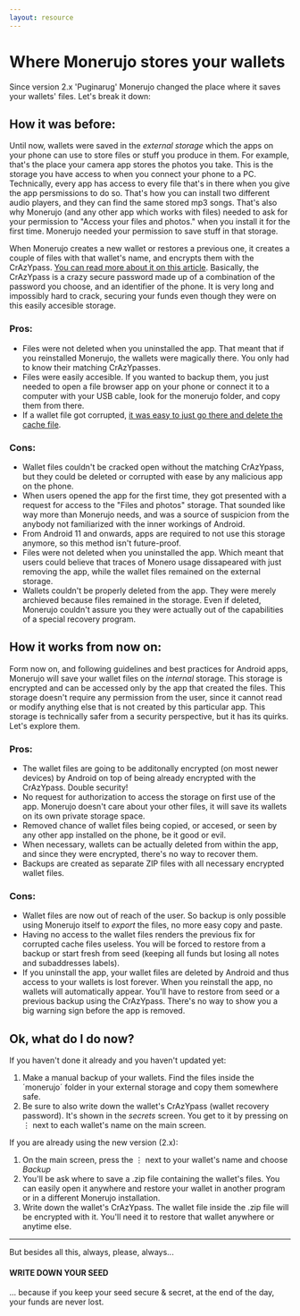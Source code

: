 ```yaml
---
layout: resource
---
```


# Where Monerujo stores your wallets

Since version 2.x 'Puginarug' Monerujo changed the place where it saves your wallets' files. Let's break it down:

## How it was before:
Until now, wallets were saved in the *external storage* which the apps on your phone can use to store files or stuff you produce in them. For example, that's the place your camera app stores the photos you take. This is the storage you have access to when you connect your phone to a PC. Technically, every app has access to every file that's in there when you give the app persmissions to do so. That's how you can install two different audio players, and they can find the same stored mp3 songs. That's also why Monerujo (and any other app which works with files) needed to ask for your permission to "Access your files and photos." when you install it for the first time. Monerujo needed your permission to save stuff in that storage.

When Monerujo creates a new wallet or restores a previous one, it creates a couple of files with that wallet's name, and encrypts them with the CrAzYpass. [You can read more about it on this article](https://anhdres.medium.com/how-monerujos-crazypass-crazy-secure-password-scheme-works-dc4f99a99ff0). Basically, the CrAzYpass is a crazy secure password made up of a combination of the password you choose, and an identifier of the phone. It is very long and impossibly hard to crack, securing your funds even though they were on this easily accesible storage.

### Pros:
* Files were not deleted when you uninstalled the app. That meant that if you reinstalled Monerujo, the wallets were magically there. You only had to know their matching CrAzYpasses.
* Files were easily accesible. If you wanted to backup them, you just needed to open a file browser app on your phone or connect it to a computer with your USB cable, look for the monerujo folder, and copy them from there.
* If a wallet file got corrupted, [it was easy to just go there and delete the cache file](https://anhdres.medium.com/how-to-solve-a-corrupt-wallet-file-with-monerujo-19fc621b1f2d).

### Cons:
* Wallet files couldn't be cracked open without the matching CrAzYpass, but they could be deleted or corrupted with ease by any malicious app on the phone.
* When users opened the app for the first time, they got presented with a request for access to the "Files and photos" storage. That sounded like way more than Monerujo needs, and was a source of suspicion from the anybody not familiarized with the inner workings of Android.
* From Android 11 and onwards, apps are required to not use this storage anymore, so this method isn't future-proof.
* Files were not deleted when you uninstalled the app. Which meant that users could believe that traces of Monero usage dissapeared with just removing the app, while the wallet files remained on the external storage.
* Wallets couldn't be properly deleted from the app. They were merely archieved because files remained in the storage. Even if deleted, Monerujo couldn't assure you they were actually out of the capabilities of a special recovery program.

## How it works from now on:
Form now on, and following guidelines and best practices for Android apps, Monerujo will save your wallet files on the *internal* storage. This storage is encrypted and can be accessed only by the app that created the files. This storage doesn't require any permission from the user, since it cannot read or modify anything else that is not created by this particular app. This storage is technically safer from a security perspective, but it has its quirks. Let's explore them.

### Pros:
* The wallet files are going to be additonally encrypted (on most newer devices) by Android on top of being already encrypted with the CrAzYpass. Double security!
* No request for authorization to access the storage on first use of the app. Monerujo doesn't care about your other files, it will save its wallets on its own private storage space.
* Removed chance of wallet files being copied, or accesed, or seen by any other app installed on the phone, be it good or evil.
* When necessary, wallets can be actually deleted from within the app, and since they were encrypted, there's no way to recover them.
* Backups are created as separate ZIP files with all necessary encrypted wallet files.

### Cons:
* Wallet files are now out of reach of the user. So backup is only possible using Monerujo itself to *export* the files, no more easy copy and paste.
* Having no access to the wallet files renders the previous fix for corrupted cache files useless. You will be forced to restore from a backup or start fresh from seed (keeping all funds but losing all notes and subaddresses labels).
* If you uninstall the app, your wallet files are deleted by Android and thus access to your wallets is lost forever. When you reinstall the app, no wallets will automatically appear. You'll have to restore from seed or a previous backup using the CrAzYpass. There's no way to show you a big warning sign before the app is removed.

## Ok, what do I do now?

If you haven't done it already and you haven't updated yet:
1. Make a manual backup of your wallets. Find the files inside the ´monerujo´ folder in your external storage and copy them somewhere safe.
2. Be sure to also write down the wallet's CrAzYpass (wallet recovery password). It's shown in the _secrets_ screen. You get to it by pressing on ⋮ next to each wallet's name on the main screen.

If you are already using the new version (2.x):
1. On the main screen, press the ⋮ next to your wallet's name and choose _Backup_
2. You'll be ask where to save a .zip file containing the wallet's files. You can easily open it anywhere and restore your wallet in another program or in a different Monerujo installation.
3. Write down the wallet's CrAzYpass. The wallet file inside the .zip file will be encrypted with it. You'll need it to restore that wallet anywhere or anytime else.

---
But besides all this, always, please, always...
#### WRITE DOWN YOUR SEED
... because if you keep your seed secure & secret, at the end of the day, your funds are never lost.
